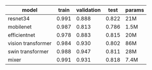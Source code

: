 |     model   | train | validation |  test | params | 
| ----------- | ----- | ---------- | ----- | ------ |
| resnet34 | 0.991 |    0.888   | 0.822 |    21M    |
| mobilenet | 0.987 |   0.813  | 0.786 |    1.5M    |
| efficientnet | 0.978 |  0.883  | 0.815 |   20M    | 
| vision transformer | 0.984 | 0.930 | 0.802 | 86M |
|  swin transformer | 0.988 | 0.947 | 0.811 |  28M  |
|   mixer   | 0.991 |   0.931   | 0.818 |   7.4M    |
